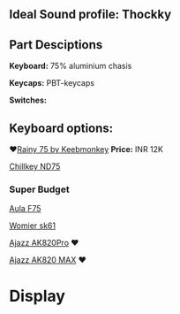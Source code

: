 ## **Ideal Sound profile:** Thockky

## **Part Desciptions**

**Keyboard:** 75% aluminium chasis

**Keycaps:** PBT-keycaps

**Switches:** 

## Keyboard options:

❤️[Rainy 75 by Keebmonkey](https://www.amazon.in/KEEBMONKEY-Triple-Mode-Connectivity-Mechanical-Standard/dp/B0CS65JXNM?crid=1B38XP69FVNK2&dib=eyJ2IjoiMSJ9.zaOlpyUZYvYWskrJasHdjsafwEmW2keDmaO_4ohD2KrwKrEU-Hx6V4F4VVhuaAinvkeR5tv83740wXsTr9Gn568wmydKE3OoP3TeaHxCoOBQgv3KA0scXOd5CdWw9TgZkZh3ipC8TdTFTtxYt8VpEMl7qnJIYLHG0KpWRJANVSu5UhjxUOyWa4ncLR03VeLoutI-Cl03KD9EHY54zXTivQ_Z1KRq9NJunKgd3uweakc.blOBiLWb17AJesrZlaOIkONRD1g9bsgMihNo9VJcusA&dib_tag=se&keywords=rainy%2B75&qid=1753552911&sprefix=rainy%2B%2Caps%2C391&sr=8-4&th=1) **Price:** INR 12K

[Chillkey ND75](https://www.keebsmod.com/products/nd75)

### Super Budget

[Aula F75](https://www.amazon.in/s?k=aula+f75&i=electronics&crid=3HCFB2MIZD66P&sprefix=aula+75%2Celectronics%2C268&ref=nb_sb_noss_2)

[Womier sk61](https://www.amazon.in/Womier-WK61-Purple-Keyboard-Hot-Swappable/dp/B0BVVYW6L6?th=1)

[Ajazz AK820Pro](https://www.amazon.in/AK820Pro-Mechanical-Keyboard-Customizable-Swappable/dp/B0F6YRD74Z?th=1) ❤️

[Ajazz AK820 MAX](https://www.amazon.in/URX-AK820-MAX-Mechanical-Swappable/dp/B0FB928PSC?crid=1XZ82WGTHE3M7&dib=eyJ2IjoiMSJ9.u_sLMu_oWwk-Kkatt9UAIE5QYKtNsmY4e_4__u-kSwe6tezSSbWdv9dxi0ihjP1itdbbJWMvRcQOmPLJYS7VA44L36aDV8Lm7N2NgaRVGjJdKsikmL8Bx7RJ0DDB2FXytXhq2pGzIUbYdKpVhZ4kVcxMj_dWAkG2K8g_Ii2DvCmTz2RDdZMT848aYvDBavppaJqMQ7GMgM7DkUAobyzntuI2Zhz-b0G_sZZQrq2-meDrH5cDv_EnR8Hr15pET5h8DGefLeVPyMoRgNTwBaEvhN4rjZsGWBcSu-erh8nWOAQ.WfZdzmX-gJuyT49BS6jQlIIsxNjsAX-e4tXEhrHh8YM&dib_tag=se&keywords=AJAZZ%2BAK820Pro&qid=1753556554&s=electronics&sprefix=%2Celectronics%2C317&sr=1-5&th=1) ❤️

# Display

[]()